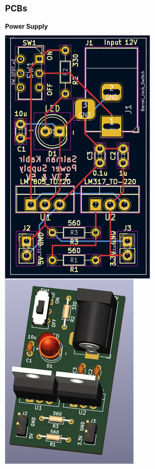 # PCBs
## Power Supply
![PCB](/PowerSupply/PowerSupply_PCB.png "Power Supply PCB") ![3D](/PowerSupply/PowerSupply_3D.png "Power Supply 3D").